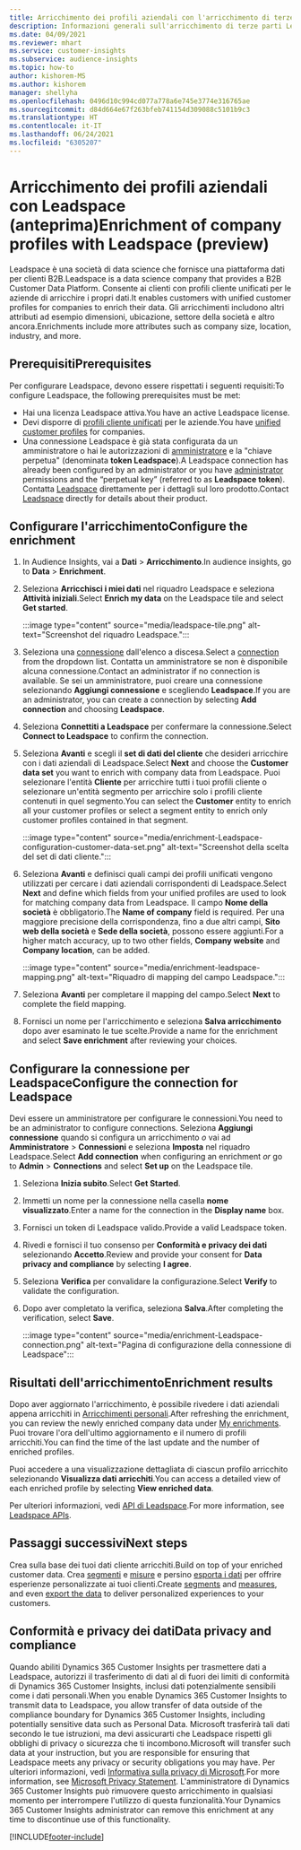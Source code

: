 ```yaml
---
title: Arricchimento dei profili aziendali con l'arricchimento di terze parti Leadspace
description: Informazioni generali sull'arricchimento di terze parti Leadspace.
ms.date: 04/09/2021
ms.reviewer: mhart
ms.service: customer-insights
ms.subservice: audience-insights
ms.topic: how-to
author: kishorem-MS
ms.author: kishorem
manager: shellyha
ms.openlocfilehash: 0496d10c994cd077a778a6e745e3774e316765ae
ms.sourcegitcommit: d84d664e67f263bfeb741154d309088c5101b9c3
ms.translationtype: HT
ms.contentlocale: it-IT
ms.lasthandoff: 06/24/2021
ms.locfileid: "6305207"
---
```

# <a name="enrichment-of-company-profiles-with-leadspace-preview"></a><span data-ttu-id="c3933-103">Arricchimento dei profili aziendali con Leadspace (anteprima)</span><span class="sxs-lookup"><span data-stu-id="c3933-103">Enrichment of company profiles with Leadspace (preview)</span></span>

<span data-ttu-id="c3933-104">Leadspace è una società di data science che fornisce una piattaforma dati per clienti B2B.</span><span class="sxs-lookup"><span data-stu-id="c3933-104">Leadspace is a data science company that provides a B2B Customer Data Platform.</span></span> <span data-ttu-id="c3933-105">Consente ai clienti con profili cliente unificati per le aziende di arricchire i propri dati.</span><span class="sxs-lookup"><span data-stu-id="c3933-105">It enables customers with unified customer profiles for companies to enrich their data.</span></span> <span data-ttu-id="c3933-106">Gli arricchimenti includono altri attributi ad esempio dimensioni, ubicazione, settore della società e altro ancora.</span><span class="sxs-lookup"><span data-stu-id="c3933-106">Enrichments include more attributes such as company size, location, industry, and more.</span></span>

## <a name="prerequisites"></a><span data-ttu-id="c3933-107">Prerequisiti</span><span class="sxs-lookup"><span data-stu-id="c3933-107">Prerequisites</span></span>

<span data-ttu-id="c3933-108">Per configurare Leadspace, devono essere rispettati i seguenti requisiti:</span><span class="sxs-lookup"><span data-stu-id="c3933-108">To configure Leadspace, the following prerequisites must be met:</span></span>

- <span data-ttu-id="c3933-109">Hai una licenza Leadspace attiva.</span><span class="sxs-lookup"><span data-stu-id="c3933-109">You have an active Leadspace license.</span></span>
- <span data-ttu-id="c3933-110">Devi disporre di [profili cliente unificati](customer-profiles.md) per le aziende.</span><span class="sxs-lookup"><span data-stu-id="c3933-110">You have [unified customer profiles](customer-profiles.md) for companies.</span></span>
- <span data-ttu-id="c3933-111">Una connessione Leadspace è già stata configurata da un amministratore o hai le autorizzazioni di [amministratore](permissions.md#administrator) e la "chiave perpetua" (denominata **token Leadspace**).</span><span class="sxs-lookup"><span data-stu-id="c3933-111">A Leadspace connection has already been configured by an administrator or you have [administrator](permissions.md#administrator) permissions and the “perpetual key” (referred to as **Leadspace token**).</span></span> <span data-ttu-id="c3933-112">Contatta [Leadspace](https://www.leadspace.com/products/leadspace-on-demand/) direttamente per i dettagli sul loro prodotto.</span><span class="sxs-lookup"><span data-stu-id="c3933-112">Contact [Leadspace](https://www.leadspace.com/products/leadspace-on-demand/) directly for details about their product.</span></span>

## <a name="configure-the-enrichment"></a><span data-ttu-id="c3933-113">Configurare l'arricchimento</span><span class="sxs-lookup"><span data-stu-id="c3933-113">Configure the enrichment</span></span>

1. <span data-ttu-id="c3933-114">In Audience Insights, vai a **Dati** > **Arricchimento**.</span><span class="sxs-lookup"><span data-stu-id="c3933-114">In audience insights, go to **Data** > **Enrichment**.</span></span>

1. <span data-ttu-id="c3933-115">Seleziona **Arricchisci i miei dati** nel riquadro Leadspace e seleziona **Attività iniziali**.</span><span class="sxs-lookup"><span data-stu-id="c3933-115">Select **Enrich my data** on the Leadspace tile and select **Get started**.</span></span>

   :::image type="content" source="media/leadspace-tile.png" alt-text="Screenshot del riquadro Leadspace.":::

1. <span data-ttu-id="c3933-117">Seleziona una [connessione](connections.md) dall'elenco a discesa.</span><span class="sxs-lookup"><span data-stu-id="c3933-117">Select a [connection](connections.md) from the dropdown list.</span></span> <span data-ttu-id="c3933-118">Contatta un amministratore se non è disponibile alcuna connessione.</span><span class="sxs-lookup"><span data-stu-id="c3933-118">Contact an administrator if no connection is available.</span></span> <span data-ttu-id="c3933-119">Se sei un amministratore, puoi creare una connessione selezionando **Aggiungi connessione** e scegliendo **Leadspace**.</span><span class="sxs-lookup"><span data-stu-id="c3933-119">If you are an administrator, you can create a connection by selecting **Add connection** and choosing **Leadspace**.</span></span> 

1. <span data-ttu-id="c3933-120">Seleziona **Connettiti a Leadspace** per confermare la connessione.</span><span class="sxs-lookup"><span data-stu-id="c3933-120">Select **Connect to Leadspace** to confirm the connection.</span></span>

1. <span data-ttu-id="c3933-121">Seleziona **Avanti** e scegli il **set di dati del cliente** che desideri arricchire con i dati aziendali di Leadspace.</span><span class="sxs-lookup"><span data-stu-id="c3933-121">Select **Next** and choose the **Customer data set** you want to enrich with company data from Leadspace.</span></span> <span data-ttu-id="c3933-122">Puoi selezionare l'entità **Cliente** per arricchire tutti i tuoi profili cliente o selezionare un'entità segmento per arricchire solo i profili cliente contenuti in quel segmento.</span><span class="sxs-lookup"><span data-stu-id="c3933-122">You can select the **Customer** entity to enrich all your customer profiles or select a segment entity to enrich only customer profiles contained in that segment.</span></span>

    :::image type="content" source="media/enrichment-Leadspace-configuration-customer-data-set.png" alt-text="Screenshot della scelta del set di dati cliente.":::

1. <span data-ttu-id="c3933-124">Seleziona **Avanti** e definisci quali campi dei profili unificati vengono utilizzati per cercare i dati aziendali corrispondenti di Leadspace.</span><span class="sxs-lookup"><span data-stu-id="c3933-124">Select **Next** and define which fields from your unified profiles are used to look for matching company data from Leadspace.</span></span> <span data-ttu-id="c3933-125">Il campo **Nome della società** è obbligatorio.</span><span class="sxs-lookup"><span data-stu-id="c3933-125">The **Name of company** field is required.</span></span> <span data-ttu-id="c3933-126">Per una maggiore precisione della corrispondenza, fino a due altri campi, **Sito web della società** e **Sede della società**, possono essere aggiunti.</span><span class="sxs-lookup"><span data-stu-id="c3933-126">For a higher match accuracy, up to two other fields, **Company website** and **Company location**, can be added.</span></span>

   :::image type="content" source="media/enrichment-leadspace-mapping.png" alt-text="Riquadro di mapping del campo Leadspace.":::

1. <span data-ttu-id="c3933-128">Seleziona **Avanti** per completare il mapping del campo.</span><span class="sxs-lookup"><span data-stu-id="c3933-128">Select **Next** to complete the field mapping.</span></span>

1. <span data-ttu-id="c3933-129">Fornisci un nome per l'arricchimento e seleziona **Salva arricchimento** dopo aver esaminato le tue scelte.</span><span class="sxs-lookup"><span data-stu-id="c3933-129">Provide a name for the enrichment and select **Save enrichment** after reviewing your choices.</span></span>


## <a name="configure-the-connection-for-leadspace"></a><span data-ttu-id="c3933-130">Configurare la connessione per Leadspace</span><span class="sxs-lookup"><span data-stu-id="c3933-130">Configure the connection for Leadspace</span></span> 

<span data-ttu-id="c3933-131">Devi essere un amministratore per configurare le connessioni.</span><span class="sxs-lookup"><span data-stu-id="c3933-131">You need to be an administrator to configure connections.</span></span> <span data-ttu-id="c3933-132">Seleziona **Aggiungi connessione** quando si configura un arricchimento *o* vai ad **Amministratore** > **Connessioni** e seleziona **Imposta** nel riquadro Leadspace.</span><span class="sxs-lookup"><span data-stu-id="c3933-132">Select **Add connection** when configuring an enrichment *or* go to **Admin** > **Connections** and select **Set up** on the Leadspace tile.</span></span>

1. <span data-ttu-id="c3933-133">Seleziona **Inizia subito**.</span><span class="sxs-lookup"><span data-stu-id="c3933-133">Select **Get Started**.</span></span> 

1. <span data-ttu-id="c3933-134">Immetti un nome per la connessione nella casella **nome visualizzato**.</span><span class="sxs-lookup"><span data-stu-id="c3933-134">Enter a name for the connection in the **Display name** box.</span></span>

1. <span data-ttu-id="c3933-135">Fornisci un token di Leadspace valido.</span><span class="sxs-lookup"><span data-stu-id="c3933-135">Provide a valid Leadspace token.</span></span>

1. <span data-ttu-id="c3933-136">Rivedi e fornisci il tuo consenso per **Conformità e privacy dei dati** selezionando **Accetto**.</span><span class="sxs-lookup"><span data-stu-id="c3933-136">Review and provide your consent for **Data privacy and compliance** by selecting **I agree**.</span></span>

1. <span data-ttu-id="c3933-137">Seleziona **Verifica** per convalidare la configurazione.</span><span class="sxs-lookup"><span data-stu-id="c3933-137">Select **Verify** to validate the configuration.</span></span>

1. <span data-ttu-id="c3933-138">Dopo aver completato la verifica, seleziona **Salva**.</span><span class="sxs-lookup"><span data-stu-id="c3933-138">After completing the verification, select **Save**.</span></span>
   
   :::image type="content" source="media/enrichment-Leadspace-connection.png" alt-text="Pagina di configurazione della connessione di Leadspace":::

## <a name="enrichment-results"></a><span data-ttu-id="c3933-140">Risultati dell'arricchimento</span><span class="sxs-lookup"><span data-stu-id="c3933-140">Enrichment results</span></span>

<span data-ttu-id="c3933-141">Dopo aver aggiornato l'arricchimento, è possibile rivedere i dati aziendali appena arricchiti in [Arricchimenti personali](enrichment-hub.md).</span><span class="sxs-lookup"><span data-stu-id="c3933-141">After refreshing the enrichment, you can review the newly enriched company data under [My enrichments](enrichment-hub.md).</span></span> <span data-ttu-id="c3933-142">Puoi trovare l'ora dell'ultimo aggiornamento e il numero di profili arricchiti.</span><span class="sxs-lookup"><span data-stu-id="c3933-142">You can find the time of the last update and the number of enriched profiles.</span></span>

<span data-ttu-id="c3933-143">Puoi accedere a una visualizzazione dettagliata di ciascun profilo arricchito selezionando **Visualizza dati arricchiti**.</span><span class="sxs-lookup"><span data-stu-id="c3933-143">You can access a detailed view of each enriched profile by selecting **View enriched data**.</span></span>

<span data-ttu-id="c3933-144">Per ulteriori informazioni, vedi [API di Leadspace](https://support.leadspace.com/hc/en-us/sections/201997649-API).</span><span class="sxs-lookup"><span data-stu-id="c3933-144">For more information, see [Leadspace APIs](https://support.leadspace.com/hc/en-us/sections/201997649-API).</span></span>

## <a name="next-steps"></a><span data-ttu-id="c3933-145">Passaggi successivi</span><span class="sxs-lookup"><span data-stu-id="c3933-145">Next steps</span></span>

<span data-ttu-id="c3933-146">Crea sulla base dei tuoi dati cliente arricchiti.</span><span class="sxs-lookup"><span data-stu-id="c3933-146">Build on top of your enriched customer data.</span></span> <span data-ttu-id="c3933-147">Crea [segmenti](segments.md) e [misure](measures.md) e persino [esporta i dati](export-destinations.md) per offrire esperienze personalizzate ai tuoi clienti.</span><span class="sxs-lookup"><span data-stu-id="c3933-147">Create [segments](segments.md) and [measures](measures.md), and even [export the data](export-destinations.md) to deliver personalized experiences to your customers.</span></span>

## <a name="data-privacy-and-compliance"></a><span data-ttu-id="c3933-148">Conformità e privacy dei dati</span><span class="sxs-lookup"><span data-stu-id="c3933-148">Data privacy and compliance</span></span>

<span data-ttu-id="c3933-149">Quando abiliti Dynamics 365 Customer Insights per trasmettere dati a Leadspace, autorizzi il trasferimento di dati al di fuori dei limiti di conformità di Dynamics 365 Customer Insights, inclusi dati potenzialmente sensibili come i dati personali.</span><span class="sxs-lookup"><span data-stu-id="c3933-149">When you enable Dynamics 365 Customer Insights to transmit data to Leadspace, you allow transfer of data outside of the compliance boundary for Dynamics 365 Customer Insights, including potentially sensitive data such as Personal Data.</span></span> <span data-ttu-id="c3933-150">Microsoft trasferirà tali dati secondo le tue istruzioni, ma devi assicurarti che Leadspace rispetti gli obblighi di privacy o sicurezza che ti incombono.</span><span class="sxs-lookup"><span data-stu-id="c3933-150">Microsoft will transfer such data at your instruction, but you are responsible for ensuring that Leadspace meets any privacy or security obligations you may have.</span></span> <span data-ttu-id="c3933-151">Per ulteriori informazioni, vedi [Informativa sulla privacy di Microsoft](https://go.microsoft.com/fwlink/?linkid=396732).</span><span class="sxs-lookup"><span data-stu-id="c3933-151">For more information, see [Microsoft Privacy Statement](https://go.microsoft.com/fwlink/?linkid=396732).</span></span>
<span data-ttu-id="c3933-152">L'amministratore di Dynamics 365 Customer Insights può rimuovere questo arricchimento in qualsiasi momento per interrompere l'utilizzo di questa funzionalità.</span><span class="sxs-lookup"><span data-stu-id="c3933-152">Your Dynamics 365 Customer Insights administrator can remove this enrichment at any time to discontinue use of this functionality.</span></span>


[!INCLUDE[footer-include](../includes/footer-banner.md)]
